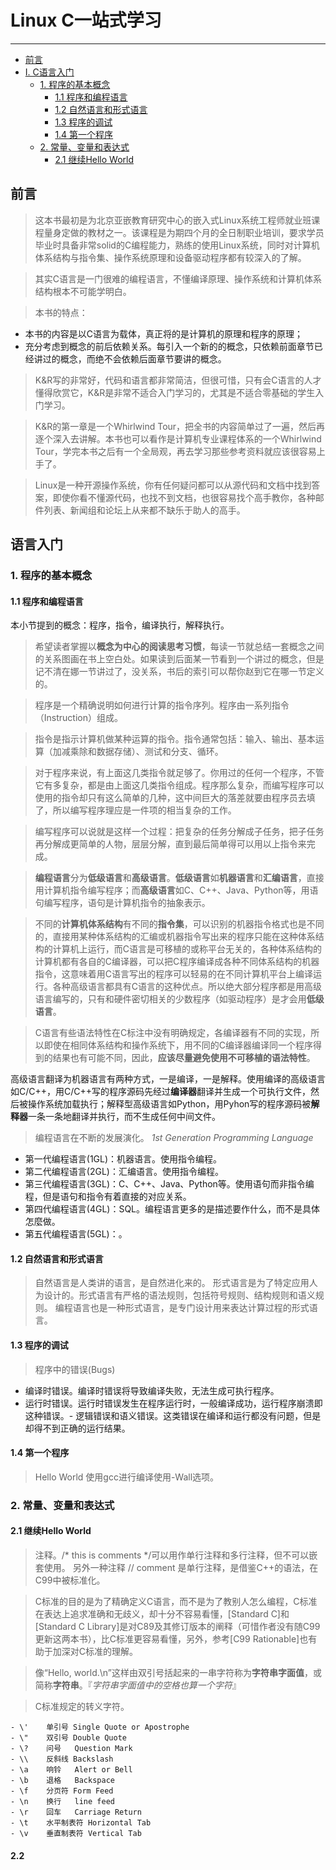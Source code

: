 
# Linux C一站式学习
-------------------
- [前言](#前言)
- [I. C语言入门](#语言入门)
	- [1. 程序的基本概念](#1.-程序的基本概念)
		- [1.1 程序和编程语言](#1.1-程序和编程语言)
		- [1.2 自然语言和形式语言](#1.2-自然语言和形式语言)
		- [1.3 程序的调试](#1.3-程序的调试)
		- [1.4 第一个程序](#1.4-第一个程序)
	- [2. 常量、变量和表达式](#2.-常量、变量和表达式)
		- [2.1 继续Hello World](#2.1-继续Hello-World)

## 前言
> 这本书最初是为北京亚嵌教育研究中心的嵌入式Linux系统工程师就业班课程量身定做的教材之一。该课程是为期四个月的全日制职业培训，要求学员毕业时具备非常solid的C编程能力，熟练的使用Linux系统，同时对计算机体系结构与指令集、操作系统原理和设备驱动程序都有较深入的了解。

> 其实C语言是一门很难的编程语言，不懂编译原理、操作系统和计算机体系结构根本不可能学明白。

> 本书的特点：  
- 本书的内容是以C语言为载体，真正将的是计算机的原理和程序的原理；
- 充分考虑到概念的前后依赖关系。每引入一个新的的概念，只依赖前面章节已经讲过的概念，而绝不会依赖后面章节要讲的概念。

> K&R写的非常好，代码和语言都非常简洁，但很可惜，只有会C语言的人才懂得欣赏它，K&R是非常不适合入门学习的，尤其是不适合零基础的学生入门学习。
	

> K&R的第一章是一个Whirlwind Tour，把全书的内容简单过了一遍，然后再逐个深入去讲解。本书也可以看作是计算机专业课程体系的一个Whirlwind Tour，学完本书之后有一个全局观，再去学习那些参考资料就应该很容易上手了。

> Linux是一种开源操作系统，你有任何疑问都可以从源代码和文档中找到答案，即使你看不懂源代码，也找不到文档，也很容易找个高手教你，各种邮件列表、新闻组和论坛上从来都不缺乐于助人的高手。

## 语言入门
### 1. 程序的基本概念

#### 1.1 程序和编程语言
本小节提到的概念：程序，指令，编译执行，解释执行。

> 希望读者掌握以**概念为中心的阅读思考习惯**，每读一节就总结一套概念之间的关系图画在书上空白处。如果读到后面某一节看到一个讲过的概念，但是记不清在娜一节讲过了，没关系，书后的索引可以帮你赵到它在哪一节定义的。

> 程序是一个精确说明如何进行计算的指令序列。程序由一系列指令（Instruction）组成。

> 指令是指示计算机做某种运算的指令。指令通常包括：输入、输出、基本运算（加减乘除和数据存储）、测试和分支、循环。

> 对于程序来说，有上面这几类指令就足够了。你用过的任何一个程序，不管它有多复杂，都是由上面这几类指令组成。程序那么复杂，而编写程序可以使用的指令却只有这么简单的几种，这中间巨大的落差就要由程序员去填了，所以编写程序理应是一件项的相当复杂的工作。

> 编写程序可以说就是这样一个过程：把复杂的任务分解成子任务，把子任务再分解成更简单的人物，层层分解，直到最后简单得可以用以上指令来完成。

> **编程语言**分为**低级语言**和**高级语言**。**低级语言**如**机器语言**和**汇编语言**，直接用计算机指令编写程序；而**高级语言**如C、C++、Java、Python等，用语句编写程序，语句是计算机指令的抽象表示。

> 不同的**计算机体系结构**有不同的**指令集**，可以识别的机器指令格式也是不同的，直接用某种体系结构的汇编或机器指令写出来的程序只能在这种体系结构的计算机上运行，而C语言是可移植的或称平台无关的，各种体系结构的计算机都有各自的C编译器，可以把C程序编译成各种不同体系结构的机器指令，这意味着用C语言写出的程序可以轻易的在不同计算机平台上编译运行。各种高级语言都具有C语言的这种优点。所以绝大部分程序都是用高级语言编写的，只有和硬件密切相关的少数程序（如驱动程序）是才会用**低级语言**。

> C语言有些语法特性在C标注中没有明确规定，各编译器有不同的实现，所以即使在相同体系结构和操作系统下，用不同的C编译器编译同一个程序得到的结果也有可能不同，因此，**应该尽量避免使用不可移植的语法特性**。

高级语言翻译为机器语言有两种方式，一是编译，一是解释。使用编译的高级语言如C/C++，用C/C++写的程序源码先经过**编译器**翻译并生成一个可执行文件，然后被操作系统加载执行；解释型高级语言如Python，用Pyhon写的程序源码被**解释器**一条一条地翻译并执行，而不生成任何中间文件。

> 编程语言在不断的发展演化。
*1st Generation Programming Language*
- 第一代编程语言(1GL)：机器语言。使用指令编程。
- 第二代编程语言(2GL)：汇编语言。使用指令编程。
- 第三代编程语言(3GL)：C、C++、Java、Python等。使用语句而非指令编程，但是语句和指令有着直接的对应关系。
- 第四代编程语言(4GL)：SQL。编程语言更多的是描述要作什么，而不是具体怎麼做。
- 第五代编程语言(5GL)：。

#### 1.2 自然语言和形式语言
> 自然语言是人类讲的语言，是自然进化来的。
> 形式语言是为了特定应用人为设计的。形式语言有严格的语法规则，包括符号规则、结构规则和语义规则。
> 编程语言也是一种形式语言，是专门设计用来表达计算过程的形式语言。

#### 1.3 程序的调试
> 程序中的错误(Bugs)
- 编译时错误。编译时错误将导致编译失败，无法生成可执行程序。
- 运行时错误。运行时错误发生在程序运行时，一般编译成功，运行程序崩溃即这种错误。- 逻辑错误和语义错误。这类错误在编译和运行都没有问题，但是却得不到正确的运行结果。

#### 1.4 第一个程序
> Hello World
> 使用gcc进行编译使用-Wall选项。

### 2. 常量、变量和表达式
#### 2.1 继续Hello World
> 注释。/\* this is comments  \*/可以用作单行注释和多行注释，但不可以嵌套使用。 另外一种注释 // comment 是单行注释，是借鉴C++的语法，在C99中被标准化。

> C标准的目的是为了精确定义C语言，而不是为了教别人怎么编程，C标准在表达上追求准确和无歧义，却十分不容易看懂，[Standard C]和[Standard C Library]是对C89及其修订版本的阐释（可惜作者没有随C99更新这两本书），比C标准更容易看懂，另外，参考[C99 Rationable]也有助于加深对C标准的理解。

> 像“Hello, world.\n”这样由双引号括起来的一串字符称为**字符串字面值**，或简称**字符串**。『*字符串字面值中的空格也算一个字符*』

> C标准规定的转义字符。  

	- \'	单引号 Single Quote or Apostrophe
	- \"	双引号 Double Quote
	- \?	问号   Question Mark
	- \\	反斜线 Backslash
	- \a	响铃   Alert or Bell
	- \b	退格   Backspace
	- \f	分页符 Form Feed
	- \n	换行   line feed
	- \r	回车   Carriage Return
	- \t	水平制表符 Horizontal Tab
	- \v	垂直制表符 Vertical Tab

#### 2.2 
